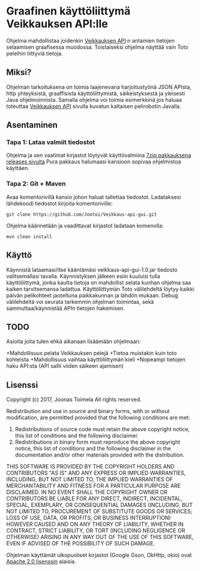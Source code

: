 # Graafinen käyttöliittymä Veikkauksen API:lle

Ohjelma mahdollistaa joidenkin [Veikkauksen API](https://github.com/VeikkausOy/sport-games-robot):n antamien tietojen selaamisen graafisessa muodossa.
Toistaiseksi ohjelma näyttää vain Toto peleihin liittyviä tietoja.

## Miksi?

Ohjelman tarkoituksena on toimia laajenevana harjoitustyönä JSON APIsta, http yhteyksistä, graaffisista käyttöliittymistä, säikeistyksestä ja yleisesti Java ohjelmoinnista.
Samalla ohjelma voi toimia esimerkkinä jos haluaa toteuttaa [Veikkauksen API](https://github.com/VeikkausOy/sport-games-robot) sivulla kuvatun kaltaisen pelirobotin Javalla. 

## Asentaminen

### Tapa 1: Lataa valmiit tiedostot

Ohjelma ja sen vaatimat kirjastot löytyvät käyttövalmiina [7zip pakkauksena releases sivulta](https://github.com/Jootoi/Veikkaus-api-gui/releases/tag/1.0)
Pura pakkaus halumaasi kansioon sopivaa ohjelmistoa käyttäen.

### Tapa 2: Git + Maven

Avaa komentorivillä kansio johon haluat tallettaa tiedostot. Ladataksesi lähdekoodi tiedostot kirjoita komentoriville:
```
git clone https://github.com/Jootoi/Veikkaus-api-gui.git
```
Ohjelma käännetään ja vaadittavat kirjastot ladataan komenolla:
```
mvn clean install
```


## Käyttö

Käynnistä lataamasi/itse kääntämäsi veikkaus-api-gui-1.0.jar tiedosto valitsemallasi tavalla.
Käynnistyksen jälkeen esiin kuuluisi tulla käyttöliittymä, jonka kautta tietoja on mahdollist selata kunhan ohjelma saa kaiken tarvitsemansa ladattua.
Käyttöliittymän Toto välilehdeltä löytyy kaikki päivän pelikohteet jaoteltuna paikkakunnan ja lähdön mukaan.
Debug välilehdeltä voi seurata tarkemmin ohjelman toimintaa, sekä sammuttaa/käynnistää APIn tietojen hakemisen.

## TODO
Asioita joita tulen ehkä aikanaan lisäämään ohjelmaan:

+Mahdollisuus pelata Veikkauksen pelejä
+Tietoa muistakin kuin toto kohteista
+Mahdollisuus vaihtaa käyttöliittymän kieli
+Nopeampi tietojen haku API:sta (API sallii viiden säikeen ajamisen)

## Lisenssi

Copyright (c) 2017, Joonas Toimela
All rights reserved.

Redistribution and use in source and binary forms, with or without
modification, are permitted provided that the following conditions are met:

1. Redistributions of source code must retain the above copyright notice, this
   list of conditions and the following disclaimer.
2. Redistributions in binary form must reproduce the above copyright notice,
   this list of conditions and the following disclaimer in the documentation
   and/or other materials provided with the distribution.

THIS SOFTWARE IS PROVIDED BY THE COPYRIGHT HOLDERS AND CONTRIBUTORS "AS IS" AND
ANY EXPRESS OR IMPLIED WARRANTIES, INCLUDING, BUT NOT LIMITED TO, THE IMPLIED
WARRANTIES OF MERCHANTABILITY AND FITNESS FOR A PARTICULAR PURPOSE ARE
DISCLAIMED. IN NO EVENT SHALL THE COPYRIGHT OWNER OR CONTRIBUTORS BE LIABLE FOR
ANY DIRECT, INDIRECT, INCIDENTAL, SPECIAL, EXEMPLARY, OR CONSEQUENTIAL DAMAGES
(INCLUDING, BUT NOT LIMITED TO, PROCUREMENT OF SUBSTITUTE GOODS OR SERVICES;
LOSS OF USE, DATA, OR PROFITS; OR BUSINESS INTERRUPTION) HOWEVER CAUSED AND
ON ANY THEORY OF LIABILITY, WHETHER IN CONTRACT, STRICT LIABILITY, OR TORT
(INCLUDING NEGLIGENCE OR OTHERWISE) ARISING IN ANY WAY OUT OF THE USE OF THIS
SOFTWARE, EVEN IF ADVISED OF THE POSSIBILITY OF SUCH DAMAGE.

Ohjelman käyttämät ulkopuoliset kirjastot (Google Gson, OkHttp, okio) ovat [Apache 2.0 lisenssin](https://www.apache.org/licenses/LICENSE-2.0) alaisia.